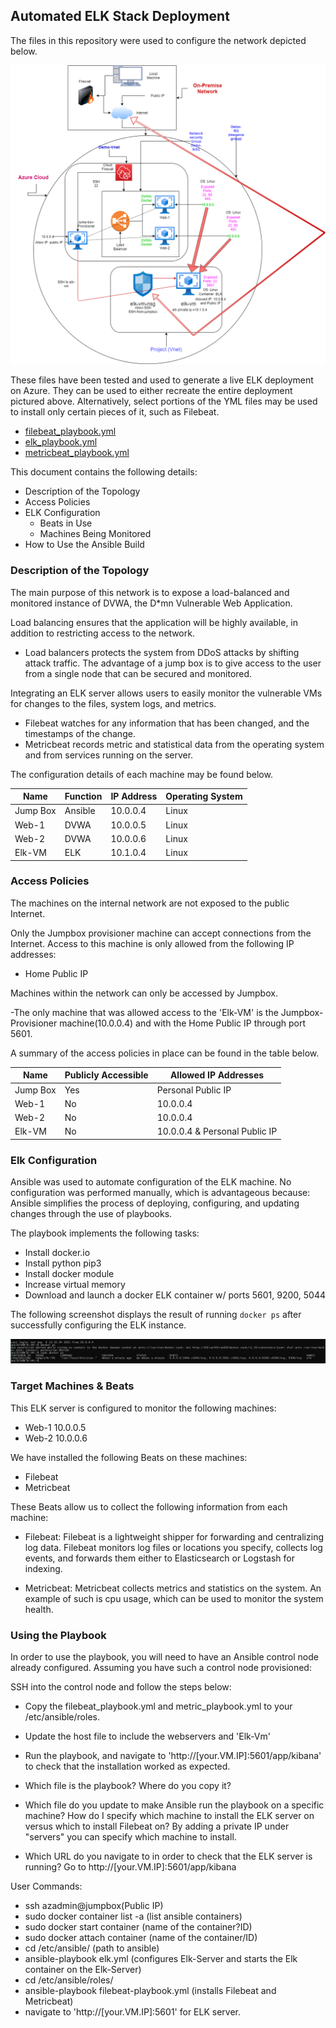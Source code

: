 ## Automated ELK Stack Deployment

The files in this repository were used to configure the network depicted below.

![](Images/elk-diagram.png)

These files have been tested and used to generate a live ELK deployment on Azure. They can be used to either recreate the entire deployment pictured above. Alternatively, select portions of the YML files may be used to install only certain pieces of it, such as Filebeat.

  - [filebeat_playbook.yml](https://github.com/AgahCS/ELK-Project/blob/main/Ansible/filebeat_playbook.yml "filebeat_playbook.yml")
  - [elk_playbook.yml](https://github.com/AgahCS/ELK-Project/blob/main/Ansible/install_elk_playbook.yml)
  - [metricbeat_playbook.yml](https://github.com/AgahCS/ELK-Project/blob/main/Ansible/metricbeat_playbook.yml)

This document contains the following details:
- Description of the Topology
- Access Policies
- ELK Configuration
  - Beats in Use
  - Machines Being Monitored
- How to Use the Ansible Build


### Description of the Topology

The main purpose of this network is to expose a load-balanced and monitored instance of DVWA, the D*mn Vulnerable Web Application.

Load balancing ensures that the application will be highly available, in addition to restricting access to the network.
- Load balancers protects the system from DDoS attacks by shifting attack traffic. The advantage of a jump box is to give access to the user from a single node that can be secured and monitored.

Integrating an ELK server allows users to easily monitor the vulnerable VMs for changes to the files, system logs, and metrics.
- Filebeat watches for any information that has been changed, and the timestamps of the change.
- Metricbeat records metric and statistical data from the operating system and from services running on the server.

The configuration details of each machine may be found below.

| Name     | Function | IP Address | Operating System |
|----------|----------|------------|------------------|
| Jump Box | Ansible  | 10.0.0.4   | Linux            |
| Web-1    | DVWA     | 10.0.0.5   | Linux            |
| Web-2    | DVWA     | 10.0.0.6   | Linux            |
| Elk-VM   | ELK      | 10.1.0.4   | Linux            |

### Access Policies

The machines on the internal network are not exposed to the public Internet. 

Only the Jumpbox provisioner machine can accept connections from the Internet. Access to this machine is only allowed from the following IP addresses:
- Home Public IP

Machines within the network can only be accessed by Jumpbox.

-The only machine that was allowed access to the 'Elk-VM' is the Jumpbox-Provisioner machine(10.0.0.4) and with the Home Public IP
through port 5601. 

A summary of the access policies in place can be found in the table below.

| Name     | Publicly Accessible | Allowed IP Addresses |
|----------|---------------------|----------------------|
| Jump Box | Yes                 | Personal Public IP   |
| Web-1    | No                  | 10.0.0.4             |
| Web-2    | No                  | 10.0.0.4             |
| Elk-VM   | No                  | 10.0.0.4 & Personal Public IP

### Elk Configuration

Ansible was used to automate configuration of the ELK machine. No configuration was performed manually, which is advantageous because:
Ansible simplifies the process of deploying, configuring, and updating changes through the use of playbooks. 

The playbook implements the following tasks:

  - Install docker.io
  - Install python pip3
  - Install docker module
  - Increase virtual memory
  - Download and launch a docker ELK container w/ ports 5601, 9200, 5044
 
The following screenshot displays the result of running `docker ps` after successfully configuring the ELK instance.

![](Images/sebp.PNG)

### Target Machines & Beats
This ELK server is configured to monitor the following machines:
- Web-1 10.0.0.5	
- Web-2 10.0.0.6

We have installed the following Beats on these machines:
- Filebeat
- Metricbeat

These Beats allow us to collect the following information from each machine:
- Filebeat: Filebeat is a lightweight shipper for forwarding and centralizing log data. 
Filebeat monitors log files or locations you specify, collects log events, and forwards them either to Elasticsearch or Logstash for indexing.

- Metricbeat: Metricbeat collects metrics and statistics on the system. An example of such is cpu usage, 
which can be used to monitor the system health.

### Using the Playbook
In order to use the playbook, you will need to have an Ansible control node already configured. Assuming you have such a control node provisioned: 

SSH into the control node and follow the steps below:
- Copy the filebeat_playbook.yml and metric_playbook.yml to your /etc/ansible/roles.
- Update the host file to include the webservers and 'Elk-Vm'
- Run the playbook, and navigate to 'http://[your.VM.IP]:5601/app/kibana' to check that the installation worked as expected.

- Which file is the playbook? Where do you copy it?
- Which file do you update to make Ansible run the playbook on a specific machine? How do I specify which machine to install the ELK server on versus which to install Filebeat on?
By adding a private IP under "servers" you can specify which machine to install.
- Which URL do you navigate to in order to check that the ELK server is running?
Go to http://[your.VM.IP]:5601/app/kibana

User Commands:
  - ssh azadmin@jumpbox(Public IP)
  - sudo docker container list -a (list ansible containers)
  - sudo docker start container (name of the container?ID)
  - sudo docker attach container (name of the container/ID)
  - cd /etc/ansible/ (path to ansible)
  - ansible-playbook elk.yml (configures Elk-Server and starts the Elk container on the Elk-Server) 
  - cd /etc/ansible/roles/
  - ansible-playbook filebeat-playbook.yml (installs Filebeat and Metricbeat)
  - navigate to 'http://[your.VM.IP]:5601' for ELK server. 
